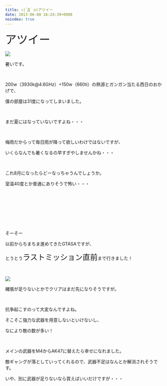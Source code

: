 ```yaml
---
title: ι(´Д｀υ)アツイー
date: 2013-06-08 16:24:39+0900
noindex: true
---
```

<p><span style="font-size:36px;">アツイー</span></p>
<img src="https://lh6.googleusercontent.com/-uGtXi2shwDQ/UbLSuAtLGdI/AAAAAAAACNQ/iXNvZHqkDiU/s640/IMG_0574.JPG" />
<p>暑いです。</p>
<p>&nbsp;</p>
<p>200w（3930k@4.6GHz）+150w（660ti）の熱源とガンガン当たる西日のおかげで、</p>
<p>僕の部屋は31度になってしまいました。</p>
<p>&nbsp;</p>
<p>まだ夏にはなっていないですよね・・・</p>
<p>&nbsp;</p>
<p>梅雨だからって毎日雨が降って欲しいわけではないですが、</p>
<p>いくらなんでも暑くなるの早すぎやしませんかね・・・</p>
<p>&nbsp;</p>
<p>これ8月になったらどーなっちゃうんでしょうか。</p>
<p>室温40度とか普通にありそうで怖い・・・</p>
<p>&nbsp;</p>
<p>&nbsp;</p>
<p>&nbsp;</p>
<p>&nbsp;</p>
<p>そーそー</p>
<p>以前からちまちま進めてきたGTASAですが、</p>
<p>とうとう<span style="font-size:24px;">ラストミッション直前</span>まで行きました！</p>
<p>&nbsp;</p>
<p><img src="https://lh3.googleusercontent.com/-kyHjMd3cyCE/UbLarPckgZI/AAAAAAAACNg/OBKVy5OFpF4/s640/gta_sa%25202013-06-08%252013-56-29-20.png" /></p>
<p>縄張が足りないとかでクリアはまだ先になりそうですが。</p>
<p>&nbsp;</p>
<p>抗争起こすのって大変なんですよね。</p>
<p>そこそこ強力な武器を用意しないといけないし、</p>
<p>なにより敵の数が多い！</p>
<p>&nbsp;</p>
<p>メインの武器をM4からAK47に替えたら幸せになれました。</p>
<p>敵ギャングが落としていってくれるので、武器不足はなんとか解消されそうです。</p>
<p>いや、別に武器が足りないなら買えばいいだけですが・・・</p>
